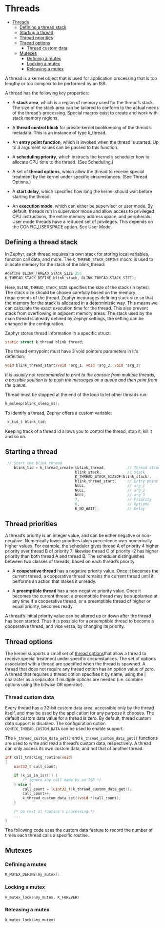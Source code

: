 # Threads

<!-- TOC -->

- [Threads](#threads)
  - [Defining a thread stack](#defining-a-thread-stack)
  - [Starting a thread](#starting-a-thread)
  - [Thread priorities](#thread-priorities)
  - [Thread options](#thread-options)
    - [Thread custom data](#thread-custom-data)
  - [Mutexes](#mutexes)
    - [Defining a mutex](#defining-a-mutex)
    - [Locking a mutex](#locking-a-mutex)
    - [Releasing a mutex](#releasing-a-mutex)

<!-- /TOC -->

A thread is a kernel object that is used for application processing that is too lengthy or too complex to be performed by an ISR.

A thread has the following key properties:

- A **stack area**, which is a region of memory used for the thread’s stack. The size of the stack area can be tailored to conform to the actual needs of the thread’s processing. Special macros exist to create and work with stack memory regions.

- A **thread control block** for private kernel bookkeeping of the thread’s metadata. This is an instance of type k_thread.

- An **entry point function**, which is invoked when the thread is started. Up to 3 argument values can be passed to this function.

- A **scheduling priority**, which instructs the kernel’s scheduler how to allocate CPU time to the thread. (See Scheduling.)

- A set of **thread options**, which allow the thread to receive special treatment by the kernel under specific circumstances. (See Thread Options.)

- A **start delay**, which specifies how long the kernel should wait before starting the thread.

- An **execution mode**, which can either be supervisor or user mode. By default, threads run in supervisor mode and allow access to privileged CPU instructions, the entire memory address space, and peripherals. User mode threads have a reduced set of privileges. This depends on the CONFIG_USERSPACE option. See User Mode.

## Defining a thread stack

In Zephyr, each thread requires its own stack for storing local variables, function call data, and more. The `K_THREAD_STACK_DEFINE` macro is used to allocate memory for the stack of the blink_thread:

```c
‎#define BLINK_THREAD_STACK_SIZE 256‎
K_THREAD_STACK_DEFINE(blink_stack, BLINK_THREAD_STACK_SIZE);‎

```

Here, `BLINK_THREAD_STACK_SIZE` specifies the size of the stack (in bytes). The stack size should be chosen carefully based on the memory requirements of the thread.
Zephyr incourages defining stack size so that the memory for the stack is allocated in a deterministic way. This means we can calculate the exact execution time for the thread. This also prevent stack from overflowing in adjacent memory areas.
The stack used by the main thread is already defined by Zephyr settings, the setting can be changed in the configuration.

Zephyr stores thread information in a specific struct:

```c
static struct k_thread blink_thread;
```

The thread entrypoint must have 3 void pointers parameters in it's definition:

```c
void blink_thread_start(void *arg_1, void *arg_2, void *arg_3)
```

_It is usually not reccomended to print to the console from multiple threads, a possible soultion is to push the messages on a queue and then print from the queue._

Thread must be stopped at the end of the loop to let other threads run:

```c
k_msleep(blink_sleep_ms);
```

To identify a thread, Zephyr offers a custom variable:

```c
 k_tid_t blink_tid;
```

Keeping track of a thread id allows you to control the thread, stop it, kill it and so on.

## Starting a thread

```c
 // Start the blink thread
    blink_tid = k_thread_create(&blink_thread,          // Thread struct
                                blink_stack,            // Stack
                                K_THREAD_STACK_SIZEOF(blink_stack),
                                blink_thread_start,     // Entry point
                                NULL,                   // arg_1
                                NULL,                   // arg_2
                                NULL,                   // arg_3
                                7,                      // Priority
                                0,                      // Options
                                K_NO_WAIT);             // Delay

```

## Thread priorities

A thread’s priority is an integer value, and can be either negative or non-negative. Numerically lower priorities takes precedence over numerically higher values. For example, the scheduler gives thread A of priority 4 higher priority over thread B of priority 7; likewise thread C of priority -2 has higher priority than both thread A and thread B. The scheduler distinguishes between two classes of threads, based on each thread’s priority.

- A **cooperative thread** has a negative priority value. Once it becomes the current thread, a cooperative thread remains the current thread until it performs an action that makes it unready.

- A **preemptible thread** has a non-negative priority value. Once it becomes the current thread, a preemptible thread may be supplanted at any time if a cooperative thread, or a preemptible thread of higher or equal priority, becomes ready.

A thread’s initial priority value can be altered up or down after the thread has been started. Thus it is possible for a preemptible thread to become a cooperative thread, and vice versa, by changing its priority.

## Thread options

The kernel supports a small set of [thread options](https://docs.zephyrproject.org/latest/kernel/services/threads/index.html#thread-options)that allow a thread to receive special treatment under specific circumstances. The set of options associated with a thread are specified when the thread is spawned.
A thread that does not require any thread option has an option value of zero. A thread that requires a thread option specifies it by name, using the | character as a separator if multiple options are needed (i.e. combine options using the bitwise OR operator).

### Thread custom data

Every thread has a 32-bit custom data area, accessible only by the thread itself, and may be used by the application for any purpose it chooses. The default custom data value for a thread is zero.
By default, thread custom data support is disabled. The configuration option `CONFIG_THREAD_CUSTOM_DATA` can be used to enable support.

The `k_thread_custom_data_set()` and `k_thread_custom_data_get()` functions are used to write and read a thread’s custom data, respectively. A thread can only access its own custom data, and not that of another thread.

```c
int call_tracking_routine(void)
{
    uint32_t call_count;

    if (k_is_in_isr()) {
        /* ignore any call made by an ISR */
    } else {
        call_count = (uint32_t)k_thread_custom_data_get();
        call_count++;
        k_thread_custom_data_set((void *)call_count);
    }

    /* do rest of routine's processing */
    ...
}

```

The following code uses the custom data feature to record the number of times each thread calls a specific routine.

## Mutexes

### Defining a mutex

```c
K_MUTEX_DEFINE(my_mutex);
```

### Locking a mutex

```c
k_mutex_lock(&my_mutex, K_FOREVER)
```

### Releasing a mutex

```c
k_mutex_lock(&my_mutex)
```
